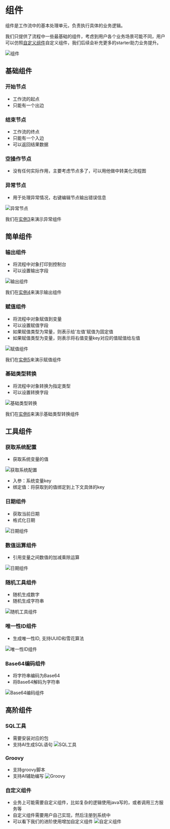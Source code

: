 # 组件

组件是工作流中的基本处理单元，负责执行具体的业务逻辑。

我们只提供了流程中一些最基础的组件，考虑到用户各个业务场景可能不同，用户可以仿照[自定义组件](/guide/advanced/UserDefinedNode.html)自定义组件，我们后续会补充更多的starter助力业务提升。

![组件](/images/guide/node/baseComponent.png)


## 基础组件

### 开始节点
   - 工作流的起点
   - 只能有一个出边

### 结束节点
   - 工作流的终点
   - 只能有一个入边
   - 可以返回结果数据

### 空操作节点
   - 没有任何实际作用，主要考虑节点多了，可以用他做中转美化流程图

### 异常节点
   - 用于处理异常情况，右键编辑节点输出错误信息

   ![异常节点](/images/guide/node/exception.png)

   我们在[实例3](/guide/example/demo3.md)来演示异常组件

## 简单组件

### 输出组件
   - 将流程中对象打印到控制台
   - 可以设置输出字段

   ![输出组件](/images/guide/node/print.png)

   我们在[实例4](/guide/example/demo4.md)来演示输出组件

### 赋值组件
   - 将流程中对象赋值到变量
   - 可以设置赋值字段
   - 如果赋值类型为常量，则表示给'左值'赋值为固定值
   - 如果赋值类型为变量，则表示将右值变量key对应的值赋值给左值

   ![赋值组件](/images/guide/node/assign.png)

   我们在[实例5](/guide/example/demo5.md)来演示赋值组件

### 基础类型转换
   - 将流程中对象转换为指定类型
   - 可以设置转换字段


   ![基础类型转换](/images/guide/node/baseTypeConvert.png)

   我们在[实例6](/guide/example/demo6.md)来演示基础类型转换组件

## 工具组件

### 获取系统配置
   - 获取系统变量的值

   ![获取系统配置](/images/guide/node/getSystemConfig.png)

   - 入参：系统变量key
   - 绑定值：将获取到的值绑定到上下文具体的key

### 日期组件
   - 获取当前日期
   - 格式化日期

   ![日期组件](/images/guide/node/dateUtil.png)

### 数值运算组件
   - 引用变量之间数值的加减乘除运算

   ![日期组件](/images/guide/node/numberUtil.png)

### 随机工具组件
   - 随机生成数字
   - 随机生成字符串

   ![随机工具组件](/images/guide/node/random.png)

### 唯一性ID组件
   - 生成唯一性ID, 支持UUID和雪花算法

   ![唯一性ID组件](/images/guide/node/uniqueId.png)

### Base64编码组件
   - 将字符串编码为Base64
   - 将Base64解码为字符串

   ![Base64编码组件](/images/guide/node/base64.png)

## 高阶组件

### SQL工具
   - 需要安装对应的包
   - 支持AI生成SQL语句
   ![SQL工具](/images/guide/node/sql.png)


### Groovy
   - 支持groovy脚本
   - 支持AI辅助编写
   ![Groovy](/images/guide/node/groovy.png) 

### 自定义组件
   - 业务上可能需要自定义组件，比如复杂的逻辑使用java写的，或者调用三方服务等
   - 自定义组件需要用户自己实现，然后注册到系统中
   - 可以看下我们的进阶使用增加自定义组件
   ![自定义组件](/images/guide/node/custom.png) 

